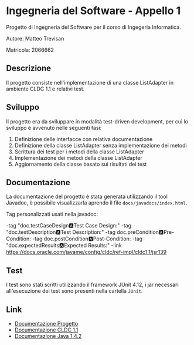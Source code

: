 # Ingegneria del Software - Appello 1
Progetto di Ingegneria del Software per il corso di Ingegeria Informatica.

Autore: Matteo Trevisan

Matricola: 2066662

## Descrizione
Il progetto consiste nell'implementazione di una classe ListAdapter in ambiente
CLDC 1.1 e relativi test.

## Sviluppo
Il progetto era da sviluppare in modalità test-driven development, per cui lo sviluppo è 
avvenuto nelle seguenti fasi:
1. Definizione delle interfacce con relativa documentazione
2. Definizione della classe ListAdapter senza implementazione dei metodi
3. Scrittura dei test per i metodi della classe ListAdapter
4. Implementazione dei metodi della classe ListAdapter
5. Aggiornamento della classe basato sui risultati dei test

## Documentazione
La documentazione del progetto è stata generata utilizzando il tool Javadoc,
è possibile visualizzarla aprendo il file `docs/javadocs/index.html`.

Tag personalizzati usati nella javadoc:

-tag "doc.testCaseDesign:a:Test Case Design:"
-tag "doc.testDescription:a:Test Description:"
-tag doc.preCondition:a:Pre-Condition:
-tag doc.postCondition:a:Post-Condition:
-tag "doc.expectedResults:a:Expected Results:"
-link https://docs.oracle.com/javame/config/cldc/ref-impl/cldc1.1/jsr139

## Test
I test sono stati scritti utilizzando il framework JUnit 4.12, i jar necessari 
all'esecuzione dei test sono presenti nella cartella `JUnit`.

## Link
- [Documentazione Progetto](javadocs/index.html)
- [Documentazione CLDC 1.1](https://docs.oracle.com/javame/config/cldc/ref-impl/cldc1.1/jsr139/)
- [Documentazione Java 1.4.2](https://www2.cs.duke.edu/csed/java/jdk1.4.2/docs/api/index.html)